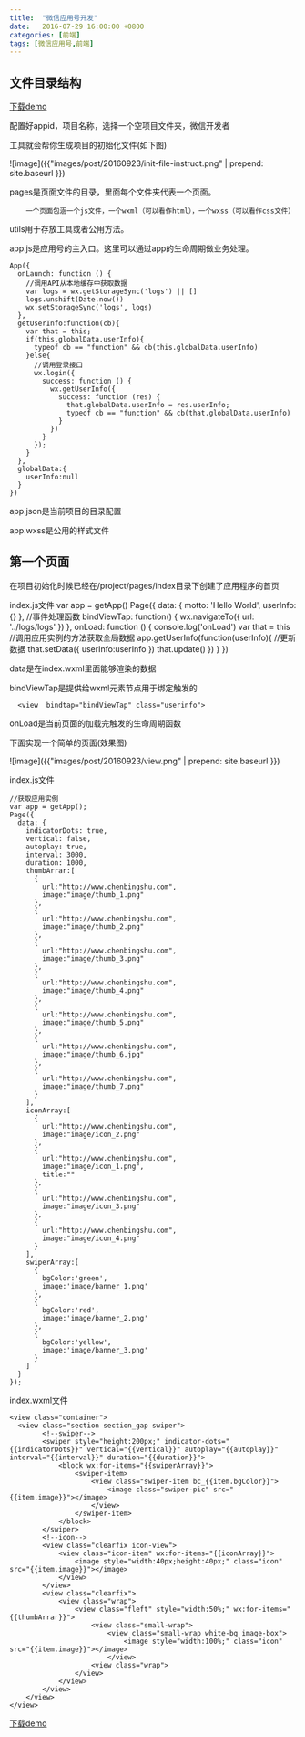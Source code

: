 ```yaml
---
title:  "微信应用号开发"
date:   2016-07-29 16:00:00 +0800
categories: [前端]
tags: [微信应用号,前端]
---
```


文件目录结构
---

[下载demo](https://github.com/CurtisCBS/wx-app)

配置好appid，项目名称，选择一个空项目文件夹，微信开发者

工具就会帮你生成项目的初始化文件(如下图)

![image]({{"images/post/20160923/init-file-instruct.png" | prepend: site.baseurl }})

pages是页面文件的目录，里面每个文件夹代表一个页面。

        一个页面包涵一个js文件，一个wxml（可以看作html），一个wxss（可以看作css文件）

utils用于存放工具或者公用方法。

app.js是应用号的主入口。这里可以通过app的生命周期做业务处理。

    App({
      onLaunch: function () {
        //调用API从本地缓存中获取数据
        var logs = wx.getStorageSync('logs') || []
        logs.unshift(Date.now())
        wx.setStorageSync('logs', logs)
      },
      getUserInfo:function(cb){
        var that = this;
        if(this.globalData.userInfo){
          typeof cb == "function" && cb(this.globalData.userInfo)
        }else{
          //调用登录接口
          wx.login({
            success: function () {
              wx.getUserInfo({
                success: function (res) {
                  that.globalData.userInfo = res.userInfo;
                  typeof cb == "function" && cb(that.globalData.userInfo)
                }
              })
            }
          });
        }
      },
      globalData:{
        userInfo:null
      }
    })

app.json是当前项目的目录配置

app.wxss是公用的样式文件

第一个页面
---
在项目初始化时候已经在/project/pages/index目录下创建了应用程序的首页

index.js文件
    var app = getApp()
    Page({
      data: {
        motto: 'Hello World',
        userInfo: {}
      },
      //事件处理函数
      bindViewTap: function() {
        wx.navigateTo({
          url: '../logs/logs'
        })
      },
      onLoad: function () {
        console.log('onLoad')
        var that = this
        //调用应用实例的方法获取全局数据
        app.getUserInfo(function(userInfo){
          //更新数据
          that.setData({
            userInfo:userInfo
          })
          that.update()
        })
      }
    })

data是在index.wxml里面能够渲染的数据

bindViewTap是提供给wxml元素节点用于绑定触发的

      <view  bindtap="bindViewTap" class="userinfo">

onLoad是当前页面的加载完触发的生命周期函数

下面实现一个简单的页面(效果图)

![image]({{"images/post/20160923/view.png" | prepend: site.baseurl }})

index.js文件

    //获取应用实例
    var app = getApp();
    Page({
      data: {
        indicatorDots: true,
        vertical: false,
        autoplay: true,
        interval: 3000,
        duration: 1000,
        thumbArrar:[
          {
            url:"http://www.chenbingshu.com",
            image:"image/thumb_1.png"
          },
          {
            url:"http://www.chenbingshu.com",
            image:"image/thumb_2.png"
          },
          {
            url:"http://www.chenbingshu.com",
            image:"image/thumb_3.png"
          },
          {
            url:"http://www.chenbingshu.com",
            image:"image/thumb_4.png"
          },
          {
            url:"http://www.chenbingshu.com",
            image:"image/thumb_5.png"
          },
          {
            url:"http://www.chenbingshu.com",
            image:"image/thumb_6.jpg"
          },
          {
            url:"http://www.chenbingshu.com",
            image:"image/thumb_7.png"
          }
        ],
        iconArray:[
          {
            url:"http://www.chenbingshu.com",
            image:"image/icon_2.png"
          },
          {
            url:"http://www.chenbingshu.com",
            image:"image/icon_1.png",
            title:""
          },
          {
            url:"http://www.chenbingshu.com",
            image:"image/icon_3.png"
          },
          {
            url:"http://www.chenbingshu.com",
            image:"image/icon_4.png"
          }
        ],
        swiperArray:[
          {
            bgColor:'green',
            image:'image/banner_1.png'
          },
          {
            bgColor:'red',
            image:'image/banner_2.png'
          },
          {
            bgColor:'yellow',
            image:'image/banner_3.png'
          }
        ]
      }
    });

index.wxml文件
<!--index.wxml-->

    <view class="container">
      <view class="section section_gap swiper">
            <!--swiper-->
            <swiper style="height:200px;" indicator-dots="{{indicatorDots}}" vertical="{{vertical}}" autoplay="{{autoplay}}" interval="{{interval}}" duration="{{duration}}">
                <block wx:for-items="{{swiperArray}}">
                    <swiper-item>
                        <view class="swiper-item bc_{{item.bgColor}}">
                            <image class="swiper-pic" src="{{item.image}}"></image>
                        </view>
                    </swiper-item>
                </block>
            </swiper>
            <!--icon-->
            <view class="clearfix icon-view">
                <view class="icon-item" wx:for-items="{{iconArray}}">
                    <image style="width:40px;height:40px;" class="icon" src="{{item.image}}"></image>
                </view>
            </view>
            <view class="clearfix">
                <view class="wrap">
                    <view class="fleft" style="width:50%;" wx:for-items="{{thumbArrar}}">
                        <view class="small-wrap">
                            <view class="small-wrap white-bg image-box">
                                <image style="width:100%;" class="icon" src="{{item.image}}"></image>
                            </view>
                        <view class="wrap">
                    </view>
                </view>
            </view>
        </view>
    </view>

[下载demo](https://github.com/CurtisCBS/wx-app)
